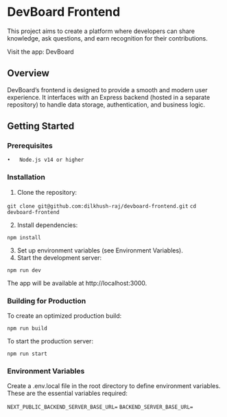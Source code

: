 # DevBoard Frontend

This project aims to create a platform where developers can share knowledge, ask questions, and earn recognition for their contributions.

Visit the app: DevBoard

## Overview

DevBoard’s frontend is designed to provide a smooth and modern user experience. It interfaces with an Express backend (hosted in a separate repository) to handle data storage, authentication, and business logic.

## Getting Started

### Prerequisites

    •	Node.js v14 or higher

### Installation

1. Clone the repository:

`git clone git@github.com:dilkhush-raj/devboard-frontend.git`
`cd devboard-frontend`

2. Install dependencies:

`npm install`

3. Set up environment variables (see Environment Variables).
4. Start the development server:

`npm run dev`

The app will be available at http://localhost:3000.

### Building for Production

To create an optimized production build:

`npm run build`

To start the production server:

`npm run start`

### Environment Variables

Create a .env.local file in the root directory to define environment variables. These are the essential variables required:

`NEXT_PUBLIC_BACKEND_SERVER_BASE_URL=`
`BACKEND_SERVER_BASE_URL=`
